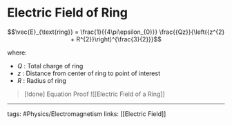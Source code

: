 # Electric Field of Ring
$$\vec{E}_{\text{ring}} = \frac{1}{{4\pi\epsilon_{0}}} \frac{{Qz}}{\left({z^{2} + R^{2}}\right)^{\frac{3}{2}}}$$

where:
- $Q$ : Total charge of ring
- $z$ : Distance from center of ring to point of interest
- $R$ : Radius of ring


> [!done] Equation Proof
> ![[Electric Field of a Ring]]

---
tags: #Physics/Electromagnetism 
links: [[Electric Field]]